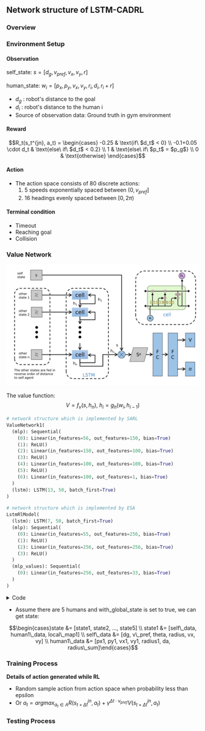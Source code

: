 ## Network structure of LSTM-CADRL

### Overview

### Environment Setup

#### Observation

self_state:        $s = [d_g, v_{pref}, v_x, v_y, r]$

human_state:   $w_i = [p_x, p_y, v_x, v_y, r_i, d_i, r_i + r]$

- $d_g$ : robot's distance to the goal
- $d_i$ : robot's distance to the human i 
- Source of observation data: Ground truth in gym environment

#### Reward

```math
R_t(s_t^{jn}, a_t) = \begin{cases} -0.25 & \text{if\ $d_t$ < 0} \\ -0.1+0.05 \cdot d_t & \text{else\ if\ $d_t$ < 0.2} \\ 1 & \text{else\ if\ $p_t$ = $p_g$} \\ 0 & \text{otherwise} \end{cases}
```

<!--

$$R_t(s_t^{jn}, a_t) = \begin{cases} -0.25 & \text{if\ $d_t$ < 0} \\ -0.1+0.05 \cdot d_t & \text{else\ if\ $d_t$ < 0.2} \\ 1 & \text{else\ if\ $p_t$ = $p_g$} \\ 0 & \text{otherwise} \end{cases}$$

-->

#### Action

- The action space consists of 80 discrete actions: 
  1. 5 speeds exponentially spaced between $(0, v_{pref}]$
  2. 16 headings evenly spaced between $[0, 2\pi)$

#### Terminal condition

- Timeout
- Reaching goal
- Collision

### Value Network

![](Images/network.png)

The value function:
$$V=f_v(s,h_n),\ h_i=g_h(w_i,h_{i-1})$$

```python
# network structure which is implemented by SARL
ValueNetwork1(
  (mlp): Sequential(
    (0): Linear(in_features=56, out_features=150, bias=True)
    (1): ReLU()
    (2): Linear(in_features=150, out_features=100, bias=True)
    (3): ReLU()
    (4): Linear(in_features=100, out_features=100, bias=True)
    (5): ReLU()
    (6): Linear(in_features=100, out_features=1, bias=True)
  )
  (lstm): LSTM(13, 50, batch_first=True)
)
```

```python
# network structure which is implemented by ESA
LstmRlModel(
  (lstm): LSTM(7, 50, batch_first=True)
  (mlp): Sequential(
    (0): Linear(in_features=55, out_features=256, bias=True)
    (1): ReLU()
    (2): Linear(in_features=256, out_features=256, bias=True)
    (3): ReLU()
  )
  (mlp_values): Sequential(
    (0): Linear(in_features=256, out_features=33, bias=True)
  )
)
```

<details>
  <summary>Code</summary>

```python
#file lication: esa/models/lstm_rl_model.py

soted_state = self.sort_states(state)
        
def sort_states(self, states_batch):
    sorted_batch = []
    for batch in states_batch:
        b = batch.numpy()
        sb = sorted(b, key=self.dist, reverse=True)
        sorted_batch.append(sb)
    return torch.from_numpy(np.array(sorted_batch))

def dist(self, state):
    if np.all(state[5:7]) == 0:
        return np.Inf

    # sort human order by decreasing distance to the robot
    current_dist = (state[5] ** 2 + state[6] ** 2) ** 0.5
    return current_dist
```

</details>

- Assume there are 5 humans and with_global_state is set to true, we can get state:

```math
\begin{cases}state &= [state1, state2, ..., state5] \\ state1 &= [self\_data, human1\_data, local\_map1] \\ self\_data &= [dg, v\_pref, theta, radius, vx, vy] \\ human1\_data &= [px1, py1, vx1, vy1, radius1, da, radius\_sum]\end{cases}
```

<!--

$$\begin{cases}state &= [state1, state2, ..., state5] \\ state1 &= [self\_data, human1\_data, local\_map1] \\ self\_data &= [dg, v\_pref, theta, radius, vx, vy] \\ human1\_data &= [px1, py1, vx1, vy1, radius1, da, radius\_sum] \end{cases}$$

-->

### Training Process

**Details of action generated while RL**

- Random sample action from action space when probability less than epsilon
- Or $a_t = argmax_{a_t\in A}R(s_{t+\Delta t}^{jn},a_t)+{\gamma}^{{\Delta t}\cdot v_{pref}}V(s_{t+\Delta t}^{jn},a_t)$

### Testing Process



<!--

**utils for html showing**

```markdown
<details>
  <summary>Code</summary>

</details>
```

-->

<!--

dqn.py -?_batch_observe_train

dqn.py->batch_act

-->
